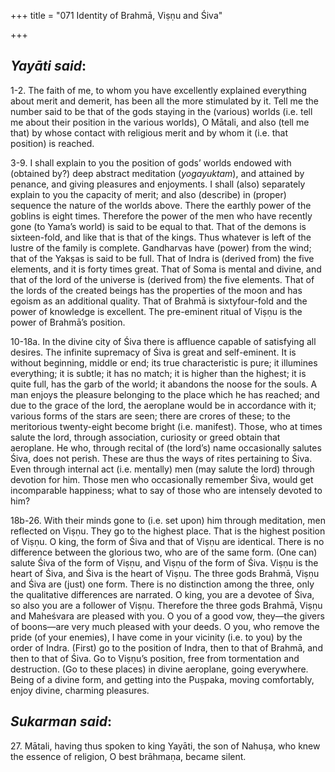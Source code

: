 +++
title = "071  Identity of Brahmā, Viṣṇu and Śiva"

+++
 

## *Yayāti said*:

1-2. The faith of me, to whom you have excellently explained everything about merit and demerit, has been all the more stimulated by it. Tell me the number said to be that of the gods staying in the (various) worlds (i.e. tell me about their position in the various worlds), O Mātali, and also (tell me that) by whose contact with religious merit and by whom it (i.e. that position) is reached.

3-9. I shall explain to you the position of gods’ worlds endowed with (obtained by?) deep abstract meditation (*yogayuktam*), and attained by penance, and giving pleasures and enjoyments. I shall (also) separately explain to you the capacity of merit; and also (describe) in (proper) sequence the nature of the worlds above. There the earthly power of the goblins is eight times. Therefore the power of the men who have recently gone (to Yama’s world) is said to be equal to that. That of the demons is sixteen-fold, and like that is that of the kings. Thus whatever is left of the lustre of the family is complete. Gandharvas have (power) from the wind; that of the Yakṣas is said to be full. That of Indra is (derived from) the five elements, and it is forty times great. That of Soma is mental and divine, and that of the lord of the universe is (derived from) the five elements. That of the lords of the created beings has the properties of the moon and has egoism as an additional quality. That of Brahmā is sixtyfour-fold and the power of knowledge is excellent. The pre-eminent ritual of Viṣṇu is the power of Brahmā’s position.

10-18a. In the divine city of Śiva there is affluence capable of satisfying all desires. The infinite supremacy of Śiva is great and self-eminent. It is without beginning, middle or end; its true characteristic is pure; it illumines everything; it is subtle; it has no match; it is higher than the highest; it is quite full, has the garb of the world; it abandons the noose for the souls. A man enjoys the pleasure belonging to the place which he has reached; and due to the grace of the lord, the aeroplane would be in accordance with it; various forms of the stars are seen; there are crores of these; to the meritorious twenty-eight become bright (i.e. manifest). Those, who at times salute the lord, through association, curiosity or greed obtain that aeroplane. He who, through recital of (the lord’s) name occasionally salutes Śiva, does not perish. These are thus the ways of rites pertaining to Śiva. Even through internal act (i.e. mentally) men (may salute the lord) through devotion for him. Those men who occasionally remember Śiva, would get incomparable happiness; what to say of those who are intensely devoted to him?

18b-26. With their minds gone to (i.e. set upon) him through meditation, men reflected on Viṣṇu. They go to the highest place. That is the highest position of Viṣṇu. O king, the form of Śiva and that of Viṣṇu are identical. There is no difference between the glorious two, who are of the same form. (One can) salute Śiva of the form of Viṣṇu, and Viṣṇu of the form of Śiva. Viṣṇu is the heart of Śiva, and Śiva is the heart of Viṣṇu. The three gods Brahmā, Viṣṇu and Śiva are (just) one form. There is no distinction among the three, only the qualitative differences are narrated. O king, you are a devotee of Śiva, so also you are a follower of Viṣṇu. Therefore the three gods Brahmā, Viṣṇu and Maheśvara are pleased with you. O you of a good vow, they—the givers of boons—are very much pleased with your deeds. O you, who remove the pride (of your enemies), I have come in your vicinity (i.e. to you) by the order of Indra. (First) go to the position of Indra, then to that of Brahmā, and then to that of Śiva. Go to Viṣṇu’s position, free from tormentation and destruction. (Go to these places) in divine aeroplane, going everywhere. Being of a divine form, and getting into the Puṣpaka, moving comfortably, enjoy divine, charming pleasures.

## *Sukarman said*:

27\. Mātali, having thus spoken to king Yayāti, the son of Nahuṣa, who knew the essence of religion, O best brāhmaṇa, became silent.


